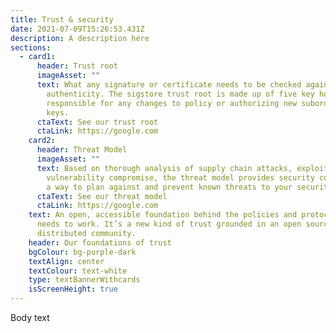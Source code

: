 ```yaml
---
title: Trust & security
date: 2021-07-09T15:26:53.431Z
description: A description here
sections:
  - card1:
      header: Trust root
      imageAsset: ""
      text: What any signature or certificate needs to be checked against to prove its
        authenticity. The sigstore trust root is made up of five key holders,
        responsible for any changes to policy or authorizing new subordinate
        keys.
      ctaText: See our trust root
      ctaLink: https://google.com
    card2:
      header: Threat Model
      imageAsset: ""
      text: Based on thorough analysis of supply chain attacks, exploits and
        vulnerability compromise, the threat model provides security communities
        a way to plan against and prevent known threats to your security.
      ctaText: See our threat model
      ctaLink: https://google.com
    text: An open, accessible foundation behind the policies and protocols sigstore
      needs to work. It’s a new kind of trust grounded in an open source,
      distributed community.
    header: Our foundations of trust
    bgColour: bg-purple-dark
    textAlign: center
    textColour: text-white
    type: textBannerWithcards
    isScreenHeight: true
---
```


Body text
